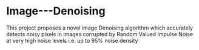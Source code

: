 # Image---Denoising
This project proposes a novel image Denoising algorithm which accurately detects noisy pixels in images corrupted by Random Valued Impulse Noise at very high noise levels i.e. up to 95% noise density
